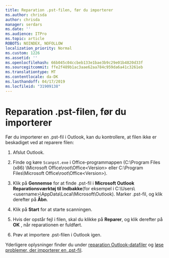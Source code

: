 ```yaml
---
title: Reparation .pst-filen, før du importerer
ms.author: chrisda
author: chrisda
manager: serdars
ms.date: ''
ms.audience: ITPro
ms.topic: article
ROBOTS: NOINDEX, NOFOLLOW
localization_priority: Normal
ms.custom: 1226
ms.assetid: ''
ms.openlocfilehash: 66b045c04ccbeb133e1bae3b9c29e01b4820d33f
ms.sourcegitcommit: ffe2f489b1ac3aae62aa784c959da6a41c3261eb
ms.translationtype: MT
ms.contentlocale: da-DK
ms.lasthandoff: 04/17/2019
ms.locfileid: "31909138"
---
```

# <a name="repair-pst-file-before-importing"></a>Reparation .pst-filen, før du importerer

Før du importerer en .pst-fil i Outlook, kan du kontrollere, at filen ikke er beskadiget ved at reparere filen:

1. Afslut Outlook.

2. Finde og køre `Scanpst.exe` i Office-programmappen (C:\Program Files (x86) \Microsoft Office\root\Office\<Version\> eller C:\Program Files\Microsoft Office\root\Office\<Version\>).

3. Klik på **Gennemse** for at finde .pst-fil i **Microsoft Outlook Reparationsværktøj til Indbakke**(for eksempel i C:\Users\\<username\>\AppData\Local\Microsoft\Outlook). Marker .pst-fil, og klik derefter på **Åbn**.

4. Klik på **Start** for at starte scanningen.

5. Hvis der opstår fejl i filen, skal du klikke på **Reparer**, og klik derefter på **OK** , når reparationen er fuldført.

6. Prøv at importere .pst-filen i Outlook igen.

Yderligere oplysninger finder du under [reparation Outlook-datafiler](https://support.office.com/article/25663bc3-11ec-4412-86c4-60458afc5253) og [løse problemer, der importerer en .pst-fil](https://support.office.com/article/2d2e50dc-5c36-4ab2-ab50-f1be733b3d6e).
